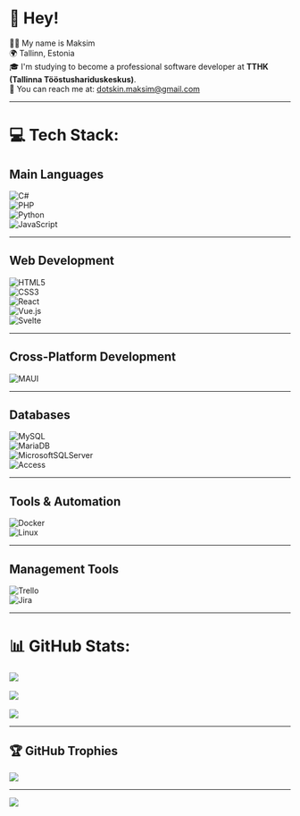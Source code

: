 # 👋 Hey!  

👨‍💻 My name is Maksim  
🌍 Tallinn, Estonia  
🎓 I'm studying to become a professional software developer at **TTHK (Tallinna Tööstushariduskeskus)**.  
📧 You can reach me at: [dotskin.maksim@gmail.com](mailto:dotskin.maksim@gmail.com)

---


# 💻 Tech Stack:

## Main Languages
![C#](https://img.shields.io/badge/c%23-%23239120.svg?style=for-the-badge&logo=c-sharp&logoColor=white)  
![PHP](https://img.shields.io/badge/php-%23777BB4.svg?style=for-the-badge&logo=php&logoColor=white)  
![Python](https://img.shields.io/badge/python-%233776AB.svg?style=for-the-badge&logo=python&logoColor=white)  
![JavaScript](https://img.shields.io/badge/javascript-%23323330.svg?style=for-the-badge&logo=javascript&logoColor=%23F7DF1E)  

---

## Web Development
![HTML5](https://img.shields.io/badge/html5-%23E34F26.svg?style=for-the-badge&logo=html5&logoColor=white)  
![CSS3](https://img.shields.io/badge/css3-%231572B6.svg?style=for-the-badge&logo=css3&logoColor=white)  
![React](https://img.shields.io/badge/react-%2320232a.svg?style=for-the-badge&logo=react&logoColor=%2361DAFB)  
![Vue.js](https://img.shields.io/badge/vuejs-%2335495e.svg?style=for-the-badge&logo=vue-dot-js&logoColor=%234FC08D)  
![Svelte](https://img.shields.io/badge/svelte-%23FF3E00.svg?style=for-the-badge&logo=svelte&logoColor=white)  

---

## Cross-Platform Development
![MAUI](https://img.shields.io/badge/MAUI-512BD4.svg?style=for-the-badge&logo=.net&logoColor=white)  

---

## Databases
![MySQL](https://img.shields.io/badge/mysql-%2300f.svg?style=for-the-badge&logo=mysql&logoColor=white)  
![MariaDB](https://img.shields.io/badge/MariaDB-003545?style=for-the-badge&logo=mariadb&logoColor=white)  
![MicrosoftSQLServer](https://img.shields.io/badge/Microsoft%20SQL%20Server-CC2927?style=for-the-badge&logo=microsoft%20sql%20server&logoColor=white)  
![Access](https://img.shields.io/badge/Microsoft%20Access-A4373A?style=for-the-badge&logo=microsoft-access&logoColor=white)  

---

## Tools & Automation
![Docker](https://img.shields.io/badge/docker-%230db7ed.svg?style=for-the-badge&logo=docker&logoColor=white)  
![Linux](https://img.shields.io/badge/linux-FCC624?style=for-the-badge&logo=linux&logoColor=black)  

---

## Management Tools
![Trello](https://img.shields.io/badge/Trello-%23026AA7.svg?style=for-the-badge&logo=trello&logoColor=white)  
![Jira](https://img.shields.io/badge/jira-%230A0FFF.svg?style=for-the-badge&logo=jira&logoColor=white)  

---

# 📊 GitHub Stats:
![](https://github-readme-stats.vercel.app/api?username=DotskinMaksim&theme=dark&hide_border=false&include_all_commits=true&count_private=true)<br/>  
![](https://github-readme-streak-stats.herokuapp.com/?user=DotskinMaksim&theme=dark&hide_border=false)<br/>  
![](https://github-readme-stats.vercel.app/api/top-langs/?username=DotskinMaksim&theme=dark&hide_border=false&include_all_commits=true&count_private=true&layout=compact)  

---

## 🏆 GitHub Trophies
![](https://github-profile-trophy.vercel.app/?username=DotskinMaksim&theme=dracula&no-frame=true&no-bg=false&margin-w=4)  

---

[![](https://visitcount.itsvg.in/api?id=DotskinMaksim&icon=0&color=10)](https://visitcount.itsvg.in)
